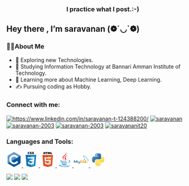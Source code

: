 <!DOCTYPE html>
<html>
<body>
    
<h3 align="center">I practice what I post.:-)</h3>
<h2>Hey there , I’m saravanan (❁´◡`❁)</h2>
<h3>👩‍💻About Me</h3>
<ul>
    <li>
        🤔 Exploring new Technologies.
    </li>
    <li>
        🏫 Studying Information Technology at Bannari Amman Institute of Technology.
    </li>
    <li>
        📑 Learning more about Machine Learning, Deep Learning.
    </li>
    <li>
        ✍️ Pursuing coding as Hobby.
    </li>
</ul>



<h3 align="left">Connect with me:</h3>
<p align="left">
<a href="https://www.linkedin.com/in/saravanan-t-124388200/" target="blank"><img align="center" src="https://raw.githubusercontent.com/rahuldkjain/github-profile-readme-generator/master/src/images/icons/Social/linked-in-alt.svg" alt="https://www.linkedin.com/in/saravanan-t-124388200/" height="30" width="40" /></a>
<a href="https://fb.com/saravanan" target="blank"><img align="center" src="https://raw.githubusercontent.com/rahuldkjain/github-profile-readme-generator/master/src/images/icons/Social/facebook.svg" alt="saravanan" height="30" width="40" /></a>
<a href="https://www.codechef.com/users/saravanan-2003" target="blank"><img align="center" src="https://cdn.jsdelivr.net/npm/simple-icons@3.1.0/icons/codechef.svg" alt="saravanan-2003" height="30" width="40" /></a>
<a href="https://www.hackerrank.com/saravanan-2003" target="blank"><img align="center" src="https://raw.githubusercontent.com/rahuldkjain/github-profile-readme-generator/master/src/images/icons/Social/hackerrank.svg" alt="saravanan-2003" height="30" width="40" /></a>
<a href="https://auth.geeksforgeeks.org/user/saravananit20" target="blank"><img align="center" src="https://raw.githubusercontent.com/rahuldkjain/github-profile-readme-generator/master/src/images/icons/Social/geeks-for-geeks.svg" alt="saravananit20" height="30" width="40" /></a>
</p>

<h3 align="left">Languages and Tools:</h3>
<p align="left"> <a href="https://www.cprogramming.com/" target="_blank" rel="noreferrer"> <img src="https://raw.githubusercontent.com/devicons/devicon/master/icons/c/c-original.svg" alt="c" width="40" height="40"/> </a> <a href="https://www.w3schools.com/css/" target="_blank" rel="noreferrer"> <img src="https://raw.githubusercontent.com/devicons/devicon/master/icons/css3/css3-original-wordmark.svg" alt="css3" width="40" height="40"/> </a> <a href="https://www.w3.org/html/" target="_blank" rel="noreferrer"> <img src="https://raw.githubusercontent.com/devicons/devicon/master/icons/html5/html5-original-wordmark.svg" alt="html5" width="40" height="40"/> </a> <a href="https://www.java.com" target="_blank" rel="noreferrer"> <img src="https://raw.githubusercontent.com/devicons/devicon/master/icons/java/java-original.svg" alt="java" width="40" height="40"/> </a> <a href="https://www.mysql.com/" target="_blank" rel="noreferrer"> <img src="https://raw.githubusercontent.com/devicons/devicon/master/icons/mysql/mysql-original-wordmark.svg" alt="mysql" width="40" height="40"/> </a> <a href="https://www.python.org" target="_blank" rel="noreferrer"> <img src="https://raw.githubusercontent.com/devicons/devicon/master/icons/python/python-original.svg" alt="python" width="40" height="40"/> </a> </p>
<div>
<img src="https://github-readme-stats.vercel.app/api/top-langs/?username=saravanan-2003&theme=highcontrast&hide_border=true">
<img src="https://github-readme-stats.vercel.app/api?username=saravanan-2003&show_icons=true&theme=highcontrast&hide_border=true&hide=stars,prs,issues,contribs">
<img src="https://github-readme-streak-stats.herokuapp.com?user=saravanan-2003&theme=highcontrast&hide_border=true&date_format=j%20M%5B%20Y%5D">
</div>
</body>
</html>

